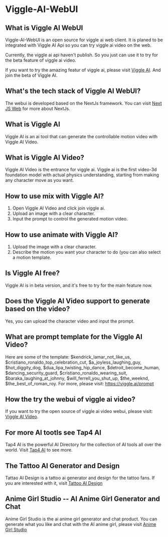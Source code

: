 # Viggle-AI-WebUI
## What is Viggle AI WebUI
Viggle-AI-WebUI is an open source for viggle ai web client. It is planed to be integrated with Viggle AI Api so you can try viggle ai video on the web.

Currently, the viggle ai api haven't publish. So you just can use it to try for the beta feature of viggle ai video.

If you want to try the amazing featur of viggle ai, please visit [Viggle AI](https://www.viggleaivideo.com/). And join the beta of Viggle AI.

## What's the tech stack of Viggle AI WebUI?
The webui is developed based on the NextJs framework. You can visit [Next JS Web](https://nextjs.org/) for more about NextJs.

## What is Viggle AI
Viggle AI is an ai tool that can generate the controllable motion video with Viggle AI Video.

## What is Viggle AI Video?
Viggle AI Video is the entrance for viggle ai. Viggle ai is the first video-3d foundation model with actual physics understanding, starting from making any character move as you want.

## How to use mix with Viggle AI?
1. Open Viggle AI Video and click join viggle ai.
2. Upload an image with a clear character.
3. Input the prompt to control the generated motion video.

## How to use animate with Viggle AI?
1. Upload the image with a clear character.
2. Describe the motion you want your character to do (you can also select a motion template.

## Is Viggle AI free?
Viggle AI is in beta version, and it's free to try for the main feature now.

## Does the Viggle AI Video support to generate based on the video?
Yes, you can upload the character video and input the prompt.

## What are prompt template for the Viggle AI Video?
Here are some of the template: $kendrick_lamar_not_like_us, $cristiano_ronaldo_top_celebration_cut, $a_joyless_laughing_guy, $hot_diggity_dog, $dua_lipa_twisting_hip_dance, $detroit_become_human, $dancing_security_guard, $cristiano_ronaldo_wearing_suit, $baraka_laughing_at_johnny, $will_ferrell_you_shut_up, $the_weeknd, $the_best_of_roman_roy. For more, please visit: https://viggle.ai/prompt

## How the try the webui of viggle ai video?
If you want to try the open source of viggle ai video webui, please visit: [Viggle AI Video](https://www.viggleaivideo.com/).

## For more AI tootls see Tap4 AI

Tap4 AI is the powerful AI Directory for the collection of AI tools all over the world. Visit [Tap4 AI](https://tap4.ai) to see more.

## The Tattoo AI Generator and Design
Tattao AI Design is a tattoo ai generator and design for the tattoo fans. If you are interested with it, visit [Tattoo AI Design](https://tattooai.design)

## Anime Girl Studio -- AI Anime Girl Generator and Chat
Anime Girl Studio is the ai anime girl generator and chat product. You can generate what you like and chat with the AI anime girl, please visit [Anime Girl Studio](https://animegirl.studio)
